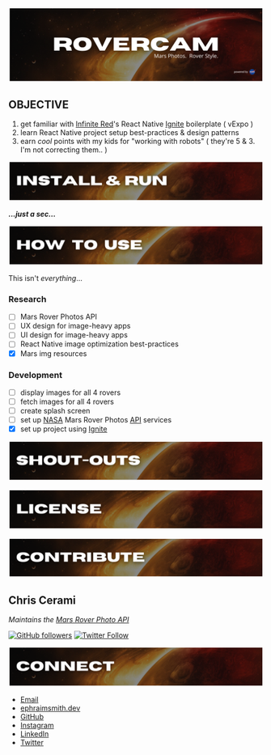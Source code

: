 ![rovercam readme graphic](./assets/readme/title.png)

## **OBJECTIVE**

1. get familiar with [Infinite Red](https://infinite.red/)'s React Native [Ignite](https://github.com/infinitered/ignite) boilerplate ( vExpo )
2. learn React Native project setup best-practices & design patterns
3. earn _cool_ points with my kids for "working with robots" ( they're 5 & 3. I'm not correcting them.. )

![rovercam readme graphic](./assets/readme/install.png)

**_...just a sec..._**

![rovercam readme graphic](./assets/readme/use.png)

This isn't _everything_...

### **Research**

- [ ] Mars Rover Photos API
- [ ] UX design for image-heavy apps
- [ ] UI design for image-heavy apps
- [ ] React Native image optimization best-practices
- [x] Mars img resources

### **Development**

- [ ] display images for all 4 rovers
- [ ] fetch images for all 4 rovers
- [ ] create splash screen
- [ ] set up [NASA](https://api.nasa.gov/#mars-rover-photos) Mars Rover Photos [API](https://github.com/chrisccerami/mars-photo-api) services
- [x] set up project using [Ignite](https://github.com/infinitered/ignite)

![rovercam readme graphic](./assets/readme/shout-outs.png)

![rovercam readme graphic](./assets/readme/license.png)

![rovercam readme graphic](./assets/readme/contribute.png)

## **Chris Cerami**

_Maintains the [Mars Rover Photo API](https://github.com/chrisccerami/mars-photo-api)_

[![GitHub followers](https://img.shields.io/github/followers/chrisccerami?label=Follow&style=social)](https://github.com/chrisccerami)
[![Twitter Follow](https://img.shields.io/twitter/follow/chrisccerami?label=Follow&style=social)](https://twitter.com/chrisccerami)

![rovercam readme graphic](./assets/readme/connect.png)

- [Email](mailto:github@modevx.com)
- [ephraimsmith.dev](https://ephraimsmith.dev)
- [GitHub](https://github.com/ephraimsmithdev)
- [Instagram](https://instagram.com/ephraimsmithdev)
- [LinkedIn](https://linkedin.com/in/ephraimsmithdev)
- [Twitter](https://twitter.com/ephraimsmithdev)
